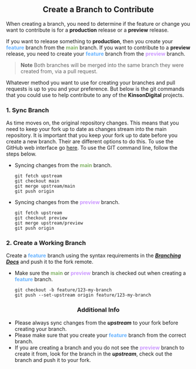 <h2 style="border:0;font-weight:bold" align="center">Create a Branch to Contribute</h2>


When creating a branch, you need to determine if the feature or change you want to contribute is for a **production** release or a **preview** release.

If you want to release something to **production**, then you create your <span style="color: #66B2FF;font-weight:bold">feature</span> branch from the <span style="color: #82B366;font-weight:bold">main</span> branch. If you want to contribute to a **preview** release, you need to create your <span style="color: #66B2FF;font-weight:bold">feature</span> branch from the <span style="color: #CC99FF;font-weight:bold">preview</span> branch.

> **Note** Both branches will be merged into the same branch they were created from, via a pull request.

Whatever method you want to use for creating your branches and pull requests is up to you and your preference.  But below is the git commands that you could use to help contribute to any of the **KinsonDigital** projects.


### **1. Sync Branch**

As time moves on, the original repository changes.  This means that you need to keep your fork up to date as changes stream into the main repository.  It is important that you keep your fork up to date before you create a new branch.  Their are different options to do this.  To use the GitHub web interface go [here](https://docs.github.com/en/pull-requests/collaborating-with-pull-requests/working-with-forks/syncing-a-fork).  To use the GIT command line, follow the steps below.

- Syncing changes from the <span style="color: #82B366;font-weight:bold">main</span> branch.
    ```cli
    git fetch upstream
    git checkout main
    git merge upstream/main
    git push origin
    ```

- Syncing changes from the <span style="color: #CC99FF;font-weight:bold">preview</span> branch.
    ```cli
    git fetch upstream
    git checkout preview
    git merge upstream/preview
    git push origin
    ```

### **2. Create a Working Branch**

Create a <span style="color: #66B2FF;font-weight:bold">feature</span> branch using the syntax requirements in the _**[Branching Docs](https://github.com/KinsonDigital/.github/blob/preview/docs/BranchingModel.md)**_ and push it to the fork remote. 
   - Make sure the <span style="color: #82B366;font-weight:bold">main</span> or <span style="color: #CC99FF;font-weight:bold">preview</span> branch is checked out when creating a <span style="color: #66B2FF;font-weight:bold">feature</span> branch. 

      ```cli
      git checkout -b feature/123-my-branch
      git push --set-upstream origin feature/123-my-branch
      ```

<h3 style="border:0;font-weight:bold" align="center">Additional Info</h3>

- Please always sync changes from the _**upstream**_ to your fork before creating your branch.
- Please make sure that you create your <span style="color: #66B2FF;font-weight:bold">feature</span> branch from the correct branch.
- If you are creating a branch and you do not see the <span style="color: #CC99FF;font-weight:bold">preview</span> branch to create it from, look for the branch in the _**upstream**_, check out the branch and push it to your fork.
